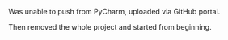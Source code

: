 Was unable to push from PyCharm, uploaded via GitHub portal.

Then removed the whole project and started from beginning.


